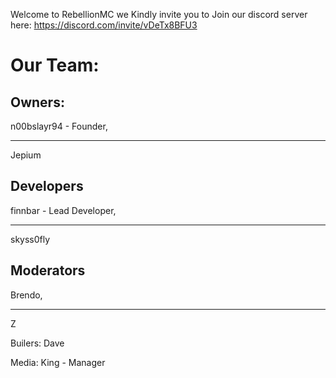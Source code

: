 Welcome to RebellionMC
we Kindly invite you to Join our discord server here:
https://discord.com/invite/vDeTx8BFU3

# Our Team:
## Owners:
n00bslayr94 - Founder,
** **
Jepium

## Developers
finnbar - Lead Developer,
** **
skyss0fly

## Moderators
Brendo, 
** **
Z

Builers:
Dave

Media:
King - Manager
